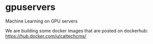 # gpuservers
Machine Learning on GPU servers 

We are building some docker images that are posted on dockerhub: https://hub.docker.com/u/caltechcms/
